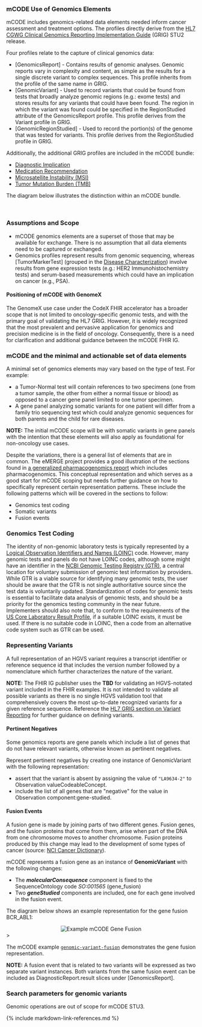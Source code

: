### mCODE Use of Genomics Elements

mCODE includes genomics-related data elements needed inform cancer assessment and treatment options. The profiles directly derive from the [HL7 CGWG Clinical Genomics Reporting Implementation Guide](http://hl7.org/fhir/uv/genomics-reporting/index.html) (GRIG) STU2 release. 

Four profiles relate to the capture of clinical genomics data:

* [GenomicsReport] - Contains results of genomic analyses. Genomic reports vary in complexity and content, as simple as the results for a single discrete variant to complex sequences. This profile inherits from the profile of the same name in GRIG.
* [GenomicVariant] - Used to record variants that could be found from tests that broadly analyze genomic regions (e.g.: exome tests) and stores results for any variants that could have been found. The region in which the variant was found could be specified in the RegionStudied attribute of the GenomicsReport profile. This profile derives from the Variant profile in GRIG.
* [GenomicRegionStudied] - Used to record the portion(s) of the genome that was tested for variants. This profile derives from the RegionStudied profile in GRIG.

Additionally, the additional GRIG profiles are included in the mCODE bundle:

* [Diagnostic Implication](http://hl7.org/fhir/uv/genomics-reporting/StructureDefinition-diagnostic-implication.html)
* [Medication Recommendation](http://hl7.org/fhir/uv/genomics-reporting/StructureDefinition-medication-recommendation.html)
* [Microsatellite Instability (MSI)](http://hl7.org/fhir/uv/genomics-reporting/StructureDefinition/msi)
* [Tumor Mutation Burden (TMB)](http://hl7.org/fhir/uv/genomics-reporting/StructureDefinition/tmb)

The diagram below illustrates the distinction within an mCODE bundle.

<object data="mcode-cg-overlap.svg" type="image/svg+xml"></object>
<br/>
### Assumptions and Scope

* mCODE genomics elements are a superset of those that may be available for exchange. There is no assumption that all data elements need to be captured or exchanged.
* Genomics profiles represent results from genomic sequencing, whereas [TumorMarkerTest] (grouped in the [Disease Characterization](group-disease.html)) involve results from gene expression tests (e.g.: HER2 Immunohistochemistry tests) and serum-based measurements which could have an implication on cancer (e.g., PSA).

#### Positioning of mCODE with GenomeX

The GenomeX use case under the CodeX FHIR accelerator has a broader scope that is not limited to oncology-specific genomic tests, and with the primary goal of validating the HL7 GRIG. However, it is widely recognized that the most prevalent and pervasive application for genomics and precision medicine is in the field of oncology. Consequently, there is a need for clarification and additional guidance between the mCODE FHIR IG.


### mCODE and the minimal and actionable set of data elements

A minimal set of genomics elements may vary based on the type of test. For example:

* a Tumor-Normal test will contain references to two specimens (one from a tumor sample, the other from either a normal tissue or blood) as opposed to a cancer gene panel limited to one tumor specimen. 
* A gene panel analyzing somatic variants for one patient will differ from a family trio sequencing test which could analyze genomic sequences for both parents and the child for rare diseases.

**NOTE:** The initial mCODE scope will be with somatic variants in gene panels with the intention that these elements will also apply as foundational for non-oncology use cases.

Despite the variations, there is a general list of elements that are in common. The eMERGE project provides a good illustration of the sections found in [a generalized pharmacogenomics report](http://hl7.org/fhir/uv/genomics-reporting/pharmacogenomics.html#how-to-use-the-report-mapping-images) which includes pharmacogenomics. This conceptual representation and which serves as a good start for mCODE scoping but needs further guidance on how to specifically represent certain representation patterns. These include the following patterns which will be covered in the sections to follow:

* Genomics test coding
* Somatic variants
* Fusion events


### Genomics Test Coding

The identity of non-genomic laboratory tests is typically represented by a [Logical Observation Identifiers and Names (LOINC)](https://loinc.org/) code. However, many genomic tests and panels do not have LOINC codes, although some might have an identifier in the [NCBI Genomic Testing Registry (GTR)](https://www.ncbi.nlm.nih.gov/gtr/), a central location for voluntary submission of genomic test information by providers. While GTR is a viable source for identifying many genomic tests, the user should be aware that the GTR is not single authoritative source since the test data is voluntarily updated. Standardization of codes for genomic tests is essential to facilitate data analysis of genomic tests, and should be a priority for the genomics testing community in the near future. Implementers should also note that, to conform to the requirements of the [US Core Laboratory Result Profile](http://hl7.org/fhir/us/core/StructureDefinition-us-core-observation-lab.html), if a suitable LOINC exists, it must be used. If there is no suitable code in LOINC, then a code from an alternative code system such as GTR can be used.

### Representing Variants

A full representation of an HGVS variant requires a transcript identifier or reference sequence id that includes the version number followed by a nomenclature which further characterizes the nature of the variant.

**NOTE:** The FHIR IG publisher uses the **TBD** for validating an HGVS-notated variant included in the FHIR examples. It is not intended to validate all possible variants as there is no single HGVS validation tool that comprehensively covers the most up-to-date recognized variants for a given reference sequence. Reference the [HL7 GRIG section on Variant Reporting](http://hl7.org/fhir/uv/genomics-reporting/sequencing.html) for further guidance on defining variants.

#### Pertinent Negatives

Some genomics reports are gene panels which include a list of genes that do not have relevant variants, otherwise known as pertinent negatives.

Represent pertinent negatives by creating one instance of GenomicVariant with the following representation:
* assert that the variant is absent by assigning the value of `"LA9634-2"` to Observation valueCodeableConcept.
* include the list of all genes that are "negative" for the value in Observation component:gene-studied. 

#### Fusion Events

A fusion gene is made by joining parts of two different genes. Fusion genes, and the fusion proteins that come from them, arise when part of the DNA from one chromosome moves to another chromosome. Fusion proteins produced by this change may lead to the development of some types of cancer (source: [NCI Cancer Dictionary](https://www.cancer.gov/publications/dictionaries/cancer-terms/def/fusion-gene)).

mCODE represents a fusion gene as an instance of **GenomicVariant** with the following changes:

* The _**molecularConsequence**_ component is fixed to the SequenceOntology code _SO:001565_ (gene_fusion)
* Two _**geneStudied**_ components are included, one for each gene involved in the fusion event.

The diagram below shows an example representation for the gene fusion BCR_ABL1:

<div style="text-align: center;">
<img src="mCODE-gene-fusion.svg" alt="Example mCODE Gene Fusion" />
</div>>

The mCODE example [`genomic-variant-fusion`](Observation-genomic-variant-fusion.html) demonstrates the gene fusion representation.

**NOTE:** A fusion event that is related to two variants will be expressed as two separate variant instances. Both variants from the same fusion event can be included as DiagnosticReport.result slices under [GenomicsReport].

### Search parameters for genomic variants

Genomic operations are out of scope for mCODE STU3.


{% include markdown-link-references.md %}
